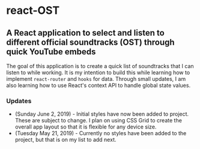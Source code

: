 # react-OST

## A React application to select and listen to different official soundtracks (OST) through quick YouTube embeds

The goal of this application is to create a quick list of soundtracks that I can listen to while working. It is my intention to build this while learning how to implement `react-router` and `hooks` for data. Through small updates, I am also learning how to use React's context API to handle global state values.

### Updates

- (Sunday June 2, 2019) - Initial styles have now been added to project. These are subject to change. I plan on using CSS Grid to create the overall app layout so that it is flexible for any device size.
- (Tuesday May 21, 2019) - Currently no styles have been added to the project, but that is on my list to add next.
